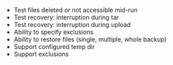 - Test files deleted or not accessible mid-run
- Test recovery: interruption during tar
- Test recovery: interruption during upload
- Ability to specify exclusions
- Ability to restore files (single, multiple, whole backup)
- Support configured temp dir
- Support exclusions
